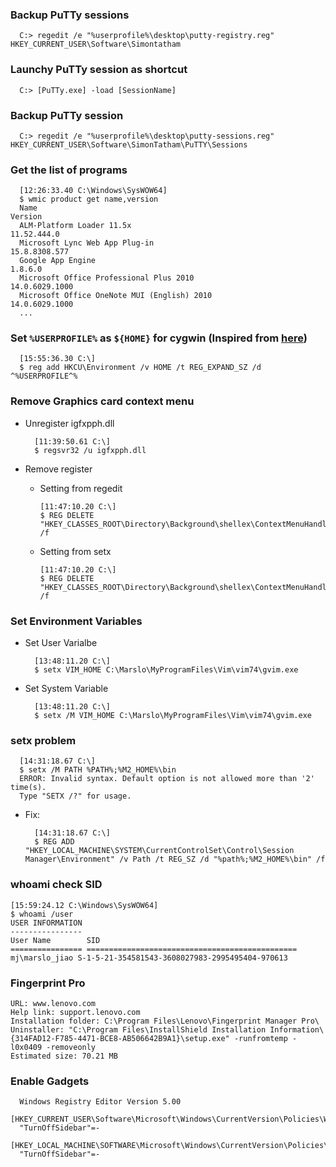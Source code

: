 ### Backup PuTTy sessions

      C:> regedit /e "%userprofile%\desktop\putty-registry.reg" HKEY_CURRENT_USER\Software\Simontatham

### Launchy PuTTy session as shortcut

      C:> [PuTTy.exe] -load [SessionName]

### Backup PuTTy session

      C:> regedit /e "%userprofile%\desktop\putty-sessions.reg" HKEY_CURRENT_USER\Software\SimonTatham\PuTTY\Sessions

### Get the list of programs

      [12:26:33.40 C:\Windows\SysWOW64]
      $ wmic product get name,version
      Name                                                                     Version
      ALM-Platform Loader 11.5x                                                11.52.444.0
      Microsoft Lync Web App Plug-in                                           15.8.8308.577
      Google App Engine                                                        1.8.6.0
      Microsoft Office Professional Plus 2010                                  14.0.6029.1000
      Microsoft Office OneNote MUI (English) 2010                              14.0.6029.1000
      ...

### Set `%USERPROFILE%` as `${HOME}` for **cygwin** (Inspired from [here](http://stackoverflow.com/questions/225764/safely-change-home-directory-in-cygwin))

      [15:55:36.30 C:\]
      $ reg add HKCU\Environment /v HOME /t REG_EXPAND_SZ /d ^%USERPROFILE^%

### Remove Graphics card context menu
- Unregister igfxpph.dll

        [11:39:50.61 C:\]
        $ regsvr32 /u igfxpph.dll

- Remove register
    - Setting from regedit

          [11:47:10.20 C:\]
          $ REG DELETE "HKEY_CLASSES_ROOT\Directory\Background\shellex\ContextMenuHandlers\igfxcui" /f

    - Setting from setx

          [11:47:10.20 C:\]
          $ REG DELETE "HKEY_CLASSES_ROOT\Directory\Background\shellex\ContextMenuHandlers\igfxcui" /f

### Set Environment Variables
- Set User Varialbe

        [13:48:11.20 C:\]
        $ setx VIM_HOME C:\Marslo\MyProgramFiles\Vim\vim74\gvim.exe

- Set System Variable

        [13:48:11.20 C:\]
        $ setx /M VIM_HOME C:\Marslo\MyProgramFiles\Vim\vim74\gvim.exe

### setx problem

      [14:31:18.67 C:\]
      $ setx /M PATH %PATH%;%M2_HOME%\bin
      ERROR: Invalid syntax. Default option is not allowed more than '2' time(s).
      Type "SETX /?" for usage.

- Fix:

        [14:31:18.67 C:\]
        $ REG ADD "HKEY_LOCAL_MACHINE\SYSTEM\CurrentControlSet\Control\Session Manager\Environment" /v Path /t REG_SZ /d "%path%;%M2_HOME%\bin" /f


### whoami check SID

    [15:59:24.12 C:\Windows\SysWOW64]
    $ whoami /user
    USER INFORMATION
    ----------------
    User Name        SID
    ================ ===============================================
    mj\marslo_jiao S-1-5-21-354581543-3608027983-2995495404-970613


### Fingerprint Pro

    URL: www.lenovo.com
    Help link: support.lenovo.com
    Installation folder: C:\Program Files\Lenovo\Fingerprint Manager Pro\
    Uninstaller: "C:\Program Files\InstallShield Installation Information\{314FAD12-F785-4471-BCE8-AB506642B9A1}\setup.exe" -runfromtemp -l0x0409 -removeonly
    Estimated size: 70.21 MB
    
### Enable Gadgets

      Windows Registry Editor Version 5.00
      [HKEY_CURRENT_USER\Software\Microsoft\Windows\CurrentVersion\Policies\Windows\Sidebar]
      "TurnOffSidebar"=-
      [HKEY_LOCAL_MACHINE\SOFTWARE\Microsoft\Windows\CurrentVersion\Policies\Windows\Sidebar]
      "TurnOffSidebar"=-
